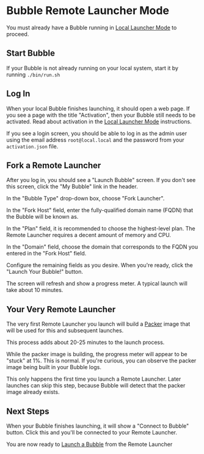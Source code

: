 Bubble Remote Launcher Mode
===========================
You must already have a Bubble running in [Local Launcher Mode](local-launcher.md) to proceed.

## Start Bubble
If your Bubble is not already running on your local system, start it by running `./bin/run.sh`

## Log In
When your local Bubble finishes launching, it should open a web page. If you see a page with the title "Activation",
then your Bubble still needs to be activated. Read about activation in the [Local Launcher Mode](local-launcher.md) instructions.

If you see a login screen, you should be able to log in as the admin user using the email
address `root@local.local` and the password from your `activation.json` file.

## Fork a Remote Launcher
After you log in, you should see a "Launch Bubble" screen.
If you don't see this screen, click the "My Bubble" link in the header.

In the "Bubble Type" drop-down box, choose "Fork Launcher".

In the "Fork Host" field, enter the fully-qualified domain name (FQDN) that the Bubble will be known as.

In the "Plan" field, it is recommended to choose the highest-level plan. The Remote Launcher requires a decent amount
of memory and CPU.

In the "Domain" field, choose the domain that corresponds to the FQDN you entered in the "Fork Host" field.

Configure the remaining fields as you desire. When you're ready, click the "Launch Your Bubble!" button.

The screen will refresh and show a progress meter. A typical launch will take about 10 minutes.

## Your Very Remote Launcher
The very first Remote Launcher you launch will build a [Packer](https://packer.io) image that will be used for this and
subsequent launches.

This process adds about 20-25 minutes to the launch process.

While the packer image is building, the progress meter will appear to be "stuck" at 1%. This is normal.
If you're curious, you can observe the packer image being built in your Bubble logs.

This only happens the first time you launch a Remote Launcher.
Later launches can skip this step, because Bubble will detect that the packer image already exists.

## Next Steps
When your Bubble finishes launching, it will show a "Connect to Bubble" button. Click this and you'll be connected
to your Remote Launcher.

You are now ready to [Launch a Bubble](launch-node.md) from the Remote Launcher
